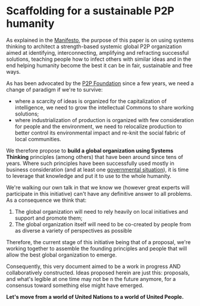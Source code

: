 Scaffolding for a sustainable P2P humanity
=======

As explained in the [Manifesto](manifesto.md), the purpose of this paper is on using systems thinking to architect a strength-based systemic global P2P organization aimed at identifying, interconnecting, amplifying and refracting successful solutions, teaching people how to infect others with similar ideas and in the end helping humanity become the best it can be in fair, sustainable and free ways.

As  has been advocated by the [P2P Foundation](http://www.p2pfoundation.net/) since a few years, we need a change of paradigm if we're to survive:
* where a scarcity of ideas is organized for the capitalization of intelligence, we need to grow the intellectual Commons to share working solutions;
* where industrialization of production is organized with few consideration for people and the environment, we need to relocalize production to better control its environmental impact and re-knit the social fabric of local communities.

We therefore propose to **build a global organization using Systems Thinking** principles (among others) that have been around since tens of years. Where such principles have been successfully used mostly in business consideration (and at least one [governmental situation](https://en.wikipedia.org/wiki/Project_Cybersyn)), it is time to leverage that knowledge and put it to use to the whole humanity.

We're walking our own talk in that we know we (however great experts will participate in this initiative) can't have any definitive answer to all problems. As a consequence we think that:
1. The global organization will need to rely heavily on local initiatives and support and promote them;
2. The global organization itself will need to be co-created by people from as diverse a variety of perspectives as possible

Therefore, the current stage of this initiative being that of a proposal, we're working together to assemble the founding principles and people that will allow the best global organization to emerge. 

Consequently, this very document aimed to be a work in progress AND collaboratively constructed. Ideas proposed herein are just this: proposals, and what's legible at one time may not be n the future anymore, for a consensus toward something else might have emerged.

**Let's move from a world of United Nations to a world of United People.**
